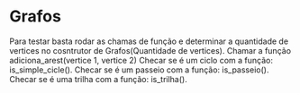 # Grafos

Para testar basta rodar as chamas de função e determinar a quantidade de vertices no cosntrutor de Grafos(Quantidade de vertices).
Chamar a função adiciona_arest(vertice 1, vertice 2)
Checar se é um ciclo com a função: is_simple_cicle().
Checar se é um passeio com a função: is_passeio().
Checar se é uma trilha com a função: is_trilha().
